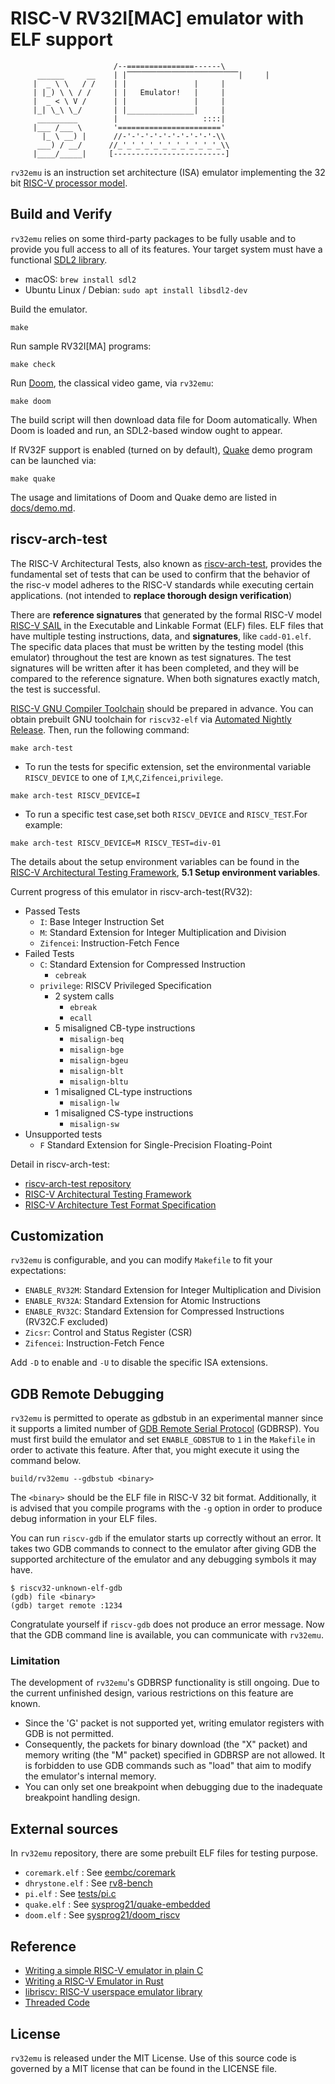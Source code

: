 # RISC-V RV32I[MAC] emulator with ELF support

```
                       /--===============------\
      ______     __    | |⎺⎺⎺⎺⎺⎺⎺⎺⎺⎺⎺⎺⎺⎺⎺|     |
     |  _ \ \   / /    | |               |     |
     | |_) \ \ / /     | |   Emulator!   |     |
     |  _ < \ V /      | |               |     |
     |_| \_\ \_/       | |_______________|     |
      _________        |                   ::::|
     |___ /___ \       '======================='
       |_ \ __) |      //-'-'-'-'-'-'-'-'-'-'-\\
      ___) / __/      //_'_'_'_'_'_'_'_'_'_'_'_\\
     |____/_____|     [-------------------------]
```

`rv32emu` is an instruction set architecture (ISA) emulator implementing the 32 bit [RISC-V processor model](https://riscv.org/technical/specifications/).

## Build and Verify

`rv32emu` relies on some third-party packages to be fully usable and to provide you full
access to all of its features. Your target system must have a functional [SDL2 library](https://www.libsdl.org/).
* macOS: `brew install sdl2`
* Ubuntu Linux / Debian: `sudo apt install libsdl2-dev`

Build the emulator.
```shell
make
```

Run sample RV32I[MA] programs:
```shell
make check
```

Run [Doom](https://en.wikipedia.org/wiki/Doom_(1993_video_game)), the classical video game, via `rv32emu`:
```shell
make doom
```

The build script will then download data file for Doom automatically.
When Doom is loaded and run, an SDL2-based window ought to appear.

If RV32F support is enabled (turned on by default), [Quake](https://en.wikipedia.org/wiki/Quake_(series)) demo program can be launched via:
```shell
make quake
```

The usage and limitations of Doom and Quake demo are listed in [docs/demo.md](docs/demo.md).

## riscv-arch-test

The RISC-V Architectural Tests, also known as [riscv-arch-test](https://github.com/riscv-non-isa/riscv-arch-test),
provides the fundamental set of tests that can be used to confirm that the behavior
of the risc-v model adheres to the RISC-V standards while executing certain
applications. (not intended to **replace thorough design verification**)

There are **reference signatures** that generated by the formal RISC-V model [RISC-V SAIL](https://github.com/riscv/sail-riscv)
in the Executable and Linkable Format (ELF) files. ELF files that have multiple
testing instructions, data, and **signatures**, like `cadd-01.elf`. The specific data
places that must be written by the testing model (this emulator) throughout the test are
known as test signatures. The test signatures will be written after it has been completed,
and they will be compared to the reference signature. When both signatures exactly match,
the test is successful.

[RISC-V GNU Compiler Toolchain](https://github.com/riscv-collab/riscv-gnu-toolchain) should be prepared in advance. You can obtain prebuilt GNU toolchain for `riscv32-elf` via [Automated Nightly Release](https://github.com/riscv-collab/riscv-gnu-toolchain/releases). Then, run the following command:
```shell
make arch-test
```

* To run the tests for specific extension, set the environmental variable `RISCV_DEVICE` to one of `I`,`M`,`C`,`Zifencei`,`privilege`.
```shell
make arch-test RISCV_DEVICE=I
```
* To run a specific test case,set both `RISCV_DEVICE` and `RISCV_TEST`.For example:
```shell
make arch-test RISCV_DEVICE=M RISCV_TEST=div-01
```
The details about the setup environment variables can be found in the [RISC-V Architectural Testing Framework](https://github.com/riscv-non-isa/riscv-arch-test/blob/master/doc/README.adoc), **5.1 Setup environment variables**.

Current progress of this emulator in riscv-arch-test(RV32):
* Passed Tests
    - `I`: Base Integer Instruction Set
    - `M`: Standard Extension for Integer Multiplication and Division
    - `Zifencei`: Instruction-Fetch Fence
* Failed Tests
    - `C`: Standard Extension for Compressed Instruction
        + `cebreak`
    - `privilege`: RISCV Privileged Specification
        + 2 system calls
            * `ebreak`
            * `ecall`
        + 5 misaligned CB-type instructions
            * `misalign-beq`
            * `misalign-bge`
            * `misalign-bgeu`
            * `misalign-blt`
            * `misalign-bltu`
        + 1 misaligned CL-type instructions
            * `misalign-lw`
        + 1 misaligned CS-type instructions
            * `misalign-sw`
* Unsupported tests
    - `F` Standard Extension for Single-Precision Floating-Point

Detail in riscv-arch-test:
* [riscv-arch-test repository](https://github.com/riscv-non-isa/riscv-arch-test)
* [RISC-V Architectural Testing Framework](https://github.com/riscv-non-isa/riscv-arch-test/blob/master/doc/README.adoc)
* [RISC-V Architecture Test Format Specification](https://github.com/riscv-non-isa/riscv-arch-test/blob/master/spec/TestFormatSpec.adoc)

## Customization

`rv32emu` is configurable, and you can modify `Makefile` to fit your expectations:
* `ENABLE_RV32M`: Standard Extension for Integer Multiplication and Division
* `ENABLE_RV32A`: Standard Extension for Atomic Instructions
* `ENABLE_RV32C`: Standard Extension for Compressed Instructions (RV32C.F excluded)
* `Zicsr`: Control and Status Register (CSR)
* `Zifencei`: Instruction-Fetch Fence

Add `-D` to enable and `-U` to disable the specific ISA extensions.

## GDB Remote Debugging

`rv32emu` is permitted to operate as gdbstub in an experimental manner since it supports
a limited number of [GDB Remote Serial Protocol](https://sourceware.org/gdb/onlinedocs/gdb/Remote-Protocol.html) (GDBRSP).
You must first build the emulator and set `ENABLE_GDBSTUB` to `1` in the `Makefile` in order
to activate this feature. After that, you might execute it using the command below.
```shell
build/rv32emu --gdbstub <binary>
```

The `<binary>` should be the ELF file in RISC-V 32 bit format. Additionally, it is advised
that you compile programs with the `-g` option in order to produce debug information in
your ELF files.

You can run `riscv-gdb` if the emulator starts up correctly without an error. It takes two
GDB commands to connect to the emulator after giving GDB the supported architecture of the
emulator and any debugging symbols it may have.

```shell
$ riscv32-unknown-elf-gdb
(gdb) file <binary>
(gdb) target remote :1234
```

Congratulate yourself if `riscv-gdb` does not produce an error message. Now that the GDB
command line is available, you can communicate with `rv32emu`.

### Limitation

The development of `rv32emu`'s GDBRSP functionality is still ongoing. Due to the current
unfinished design, various restrictions on this feature are known.
* Since the 'G' packet is not supported yet, writing emulator registers with GDB is
not permitted.
* Consequently, the packets for binary download (the "X" packet) and memory writing
(the "M" packet) specified in GDBRSP are not allowed. It is forbidden to use GDB commands
such as "load" that aim to modify the emulator's internal memory.
* You can only set one breakpoint when debugging due to the inadequate breakpoint handling design.

## External sources

In `rv32emu` repository, there are some prebuilt ELF files for testing purpose.
* `coremark.elf` : See [eembc/coremark](https://github.com/eembc/coremark)
* `dhrystone.elf` : See [rv8-bench](https://github.com/michaeljclark/rv8-bench)
* `pi.elf` : See [tests/pi.c](tests/pi.c)
* `quake.elf` : See [sysprog21/quake-embedded](https://github.com/sysprog21/quake-embedded)
* `doom.elf` : See [sysprog21/doom_riscv](https://github.com/sysprog21/doom_riscv)

## Reference

* [Writing a simple RISC-V emulator in plain C](https://fmash16.github.io/content/posts/riscv-emulator-in-c.html)
* [Writing a RISC-V Emulator in Rust](https://book.rvemu.app/)
* [libriscv: RISC-V userspace emulator library](https://github.com/fwsGonzo/libriscv)
* [Threaded Code](https://www.complang.tuwien.ac.at/forth/threaded-code.html)

## License
`rv32emu` is released under the MIT License.
Use of this source code is governed by a MIT license that can be found in the LICENSE file.
